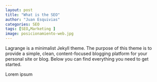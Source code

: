 ```yaml
---
layout: post
title: "What is the SEO"
author: "Juan Esquivias"
categories: SEO
tags: [SEO,Marketing ]
image: posicionamiento-web.jpg
---
```



Lagrange is a minimalist Jekyll theme. The purpose of this theme is to provide a simple, clean, content-focused blogging platform for your personal site or blog. Below you can find everything you need to get started.

Lorem ipsum
